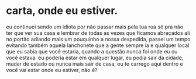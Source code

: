 # carta, onde eu estiver.

eu continuei sendo um idiota por não passar mais pela tua rua só pra não ter que ver sua casa e lembrar de todas as vezes que ficamos abraçados ali no portão adiando mais um pouquinho a nossa despedida, passei um tempo evitando também aquela lanchonete que a gente sempre ia e qualquer local que eu sabia que você estaria, quando a questão nunca foi onde eu ou você estava. eu poderia estar em qualquer lugar, eu podia sair da cidade, mudar de estado ou nunca mais sair de casa, eu te carrego aqui dentro e você vai estar onde eu estiver, não é?

